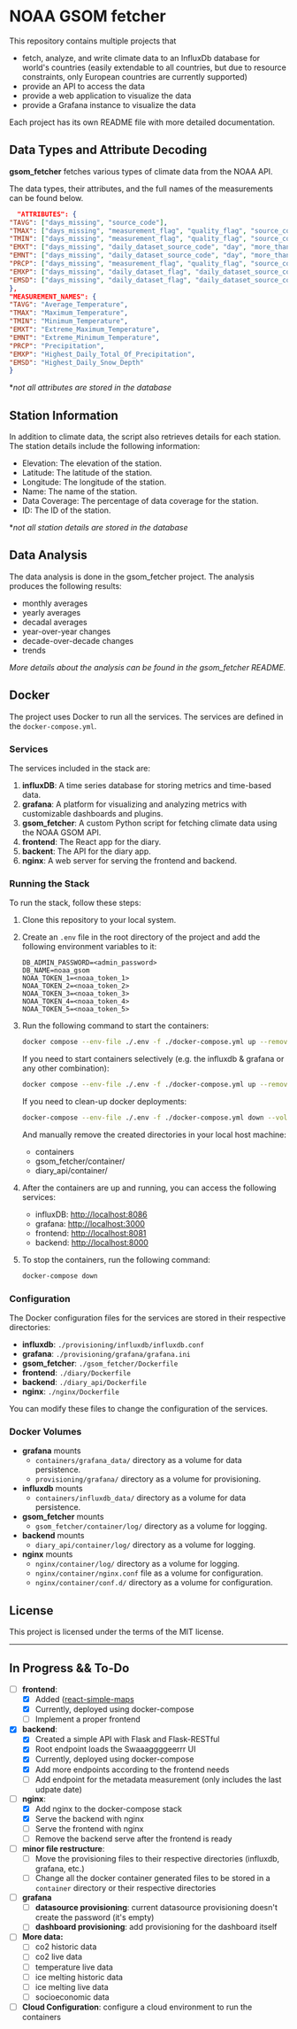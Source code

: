 # NOAA GSOM fetcher

This repository contains multiple projects that

- fetch, analyze, and write climate data to an InfluxDb database for world's countries (easily extendable to all
  countries, but due to resource constraints, only European countries are currently supported)
- provide an API to access the data
- provide a web application to visualize the data
- provide a Grafana instance to visualize the data

Each project has its own README file with more detailed documentation.

## Data Types and Attribute Decoding

**gsom_fetcher** fetches various types of climate data from the NOAA API.

The data types, their attributes, and the full names of the measurements can be found below.

```json
  "ATTRIBUTES": {
"TAVG": ["days_missing", "source_code"],
"TMAX": ["days_missing", "measurement_flag", "quality_flag", "source_code"],
"TMIN": ["days_missing", "measurement_flag", "quality_flag", "source_code"],
"EMXT": ["days_missing", "daily_dataset_source_code", "day", "more_than_once"],
"EMNT": ["days_missing", "daily_dataset_source_code", "day", "more_than_once"],
"PRCP": ["days_missing", "measurement_flag", "quality_flag", "source_code"],
"EMXP": ["days_missing", "daily_dataset_flag", "daily_dataset_source_code", "day", "more_than_once"],
"EMSD": ["days_missing", "daily_dataset_flag", "daily_dataset_source_code", "day", "more_than_once"]
},
"MEASUREMENT_NAMES": {
"TAVG": "Average_Temperature",
"TMAX": "Maximum_Temperature",
"TMIN": "Minimum_Temperature",
"EMXT": "Extreme_Maximum_Temperature",
"EMNT": "Extreme_Minimum_Temperature",
"PRCP": "Precipitation",
"EMXP": "Highest_Daily_Total_Of_Precipitation",
"EMSD": "Highest_Daily_Snow_Depth"
}
```

**not all attributes are stored in the database*

## Station Information

In addition to climate data, the script also retrieves details for each station. The station details include the
following information:

- Elevation: The elevation of the station.
- Latitude: The latitude of the station.
- Longitude: The longitude of the station.
- Name: The name of the station.
- Data Coverage: The percentage of data coverage for the station.
- ID: The ID of the station.

**not all station details are stored in the database*

## Data Analysis

The data analysis is done in the gsom_fetcher project. The analysis produces the following results:

- monthly averages
- yearly averages
- decadal averages
- year-over-year changes
- decade-over-decade changes
- trends

*More details about the analysis can be found in the gsom_fetcher README.*

## Docker

The project uses Docker to run all the services. The services are defined in the `docker-compose.yml`.

### Services

The services included in the stack are:

1. **influxDB**: A time series database for storing metrics and time-based data.
2. **grafana**: A platform for visualizing and analyzing metrics with customizable dashboards and plugins.
3. **gsom_fetcher**: A custom Python script for fetching climate data using the NOAA GSOM API.
4. **frontend**: The React app for the diary.
5. **backent**: The API for the diary app.
6. **nginx**: A web server for serving the frontend and backend.

### Running the Stack

To run the stack, follow these steps:

1. Clone this repository to your local system.

2. Create an `.env` file in the root directory of the project and add the following environment variables to it:

    ```
    DB_ADMIN_PASSWORD=<admin_password>
    DB_NAME=noaa_gsom
    NOAA_TOKEN_1=<noaa_token_1>
    NOAA_TOKEN_2=<noaa_token_2>
    NOAA_TOKEN_3=<noaa_token_3>
    NOAA_TOKEN_4=<noaa_token_4>
    NOAA_TOKEN_5=<noaa_token_5>
    ```

3. Run the following command to start the containers:

    ```bash
    docker compose --env-file ./.env -f ./docker-compose.yml up --remove-orphans --build
    ```

   If you need to start containers selectively (e.g. the influxdb & grafana or any other combination):
   ```bash
   docker compose --env-file ./.env -f ./docker-compose.yml up --remove-orphans --build influxdb grafana
    ```

   If you need to clean-up docker deployments:

    ```bash
    docker-compose --env-file ./.env -f ./docker-compose.yml down --volumes --remove-orphans
    ```

   And manually remove the created directories in your local host machine:
    - containers
    - gsom_fetcher/container/
    - diary_api/container/

4. After the containers are up and running, you can access the following services:

    - influxDB: [http://localhost:8086](http://localhost:8086)
    - grafana: [http://localhost:3000](http://localhost:3000)
    - frontend: [http://localhost:8081](http://localhost:8081)
    - backend: [http://localhost:8000](http://localhost:8000)

5. To stop the containers, run the following command:

    ```bash
    docker-compose down
    ```

### Configuration

The Docker configuration files for the services are stored in their respective directories:

- **influxdb**: `./provisioning/influxdb/influxdb.conf`
- **grafana**: `./provisioning/grafana/grafana.ini`
- **gsom_fetcher**: `./gsom_fetcher/Dockerfile`
- **frontend**: `./diary/Dockerfile`
- **backend**: `./diary_api/Dockerfile`
- **nginx**: `./nginx/Dockerfile`

You can modify these files to change the configuration of the services.

### Docker Volumes

- **grafana** mounts
    - `containers/grafana_data/` directory as a volume for data persistence.
    - `provisioning/grafana/` directory as a volume for provisioning.
- **influxdb** mounts
    - `containers/influxdb_data/` directory as a volume for data persistence.
- **gsom_fetcher** mounts
    - `gsom_fetcher/container/log/` directory as a volume for logging.
- **backend** mounts
    - `diary_api/container/log/` directory as a volume for logging.
- **nginx** mounts
    - `nginx/container/log/` directory as a volume for logging.
    - `nginx/container/nginx.conf` file as a volume for configuration.
    - `nginx/container/conf.d/` directory as a volume for configuration.

## License

This project is licensed under the terms of the MIT license.

___

## In Progress && To-Do

- [ ] **frontend**:
    - [x] Added ([react-simple-maps](https://www.react-simple-maps.io/)
    - [x] Currently, deployed using docker-compose
    - [ ] Implement a proper frontend
- [x] **backend**:
    - [x] Created a simple API with Flask and Flask-RESTful
    - [x] Root endpoint loads the Swaaaggggeerrr UI
    - [x] Currently, deployed using docker-compose
    - [x] Add more endpoints according to the frontend needs
    - [ ] Add endpoint for the metadata measurement (only includes the last udpate date)
- [ ] **nginx**:
    - [x] Add nginx to the docker-compose stack
    - [x] Serve the backend with nginx
    - [ ] Serve the frontend with nginx
    - [ ] Remove the backend serve after the frontend is ready
- [ ] **minor file restructure**:
    - [ ] Move the provisioning files to their respective directories (influxdb, grafana, etc.)
    - [ ] Change all the docker container generated files to be stored in a `container` directory or their respective
      directories
- [ ] **grafana**
    - [ ] **datasource provisioning**: current datasource provisioning doesn't create the password (it's empty)
    - [ ] **dashboard provisioning**: add provisioning for the dashboard itself
- [ ] **More data:**
    - [ ] co2 historic data
    - [ ] co2 live data
    - [ ] temperature live data
    - [ ] ice melting historic data
    - [ ] ice melting live data
    - [ ] socioeconomic data
- [ ] **Cloud Configuration**: configure a cloud environment to run the containers